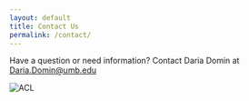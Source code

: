 ```yaml
---
layout: default
title: Contact Us
permalink: /contact/
---
```

<div class="container">
  <div class="row">
<div class="col-12">

<p>Have a question or need information? Contact Daria Domin at <a href="mailto:Daria.Domin@umb.edu">Daria.Domin@umb.edu</a>  </p>

![ACL](https://ucarecdn.com/2e0b17f1-29a9-49de-9259-57b15b8e5649/ "ACL")

</div>
</div>
</div>
